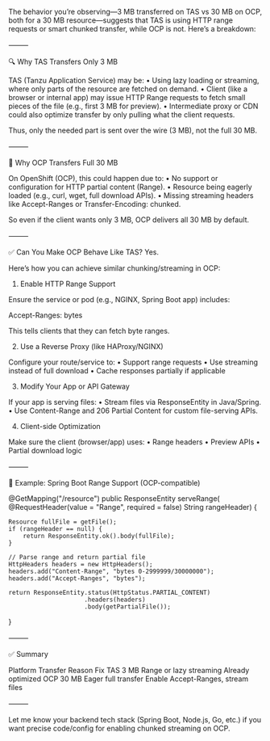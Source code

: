 The behavior you’re observing—3 MB transferred on TAS vs 30 MB on OCP, both for a 30 MB resource—suggests that TAS is using HTTP range requests or smart chunked transfer, while OCP is not. Here’s a breakdown:

⸻

🔍 Why TAS Transfers Only 3 MB

TAS (Tanzu Application Service) may be:
	•	Using lazy loading or streaming, where only parts of the resource are fetched on demand.
	•	Client (like a browser or internal app) may issue HTTP Range requests to fetch small pieces of the file (e.g., first 3 MB for preview).
	•	Intermediate proxy or CDN could also optimize transfer by only pulling what the client requests.

Thus, only the needed part is sent over the wire (3 MB), not the full 30 MB.

⸻

🚫 Why OCP Transfers Full 30 MB

On OpenShift (OCP), this could happen due to:
	•	No support or configuration for HTTP partial content (Range).
	•	Resource being eagerly loaded (e.g., curl, wget, full download APIs).
	•	Missing streaming headers like Accept-Ranges or Transfer-Encoding: chunked.

So even if the client wants only 3 MB, OCP delivers all 30 MB by default.

⸻

✅ Can You Make OCP Behave Like TAS? Yes.

Here’s how you can achieve similar chunking/streaming in OCP:

1. Enable HTTP Range Support

Ensure the service or pod (e.g., NGINX, Spring Boot app) includes:

Accept-Ranges: bytes

This tells clients that they can fetch byte ranges.

2. Use a Reverse Proxy (like HAProxy/NGINX)

Configure your route/service to:
	•	Support range requests
	•	Use streaming instead of full download
	•	Cache responses partially if applicable

3. Modify Your App or API Gateway

If your app is serving files:
	•	Stream files via ResponseEntity<InputStreamResource> in Java/Spring.
	•	Use Content-Range and 206 Partial Content for custom file-serving APIs.

4. Client-side Optimization

Make sure the client (browser/app) uses:
	•	Range headers
	•	Preview APIs
	•	Partial download logic

⸻

🔧 Example: Spring Boot Range Support (OCP-compatible)

@GetMapping("/resource")
public ResponseEntity<Resource> serveRange(
    @RequestHeader(value = "Range", required = false) String rangeHeader) {
    
    Resource fullFile = getFile();
    if (rangeHeader == null) {
        return ResponseEntity.ok().body(fullFile);
    }

    // Parse range and return partial file
    HttpHeaders headers = new HttpHeaders();
    headers.add("Content-Range", "bytes 0-2999999/30000000");
    headers.add("Accept-Ranges", "bytes");

    return ResponseEntity.status(HttpStatus.PARTIAL_CONTENT)
                         .headers(headers)
                         .body(getPartialFile());
}


⸻

✅ Summary

Platform	Transfer	Reason	Fix
TAS	3 MB	Range or lazy streaming	Already optimized
OCP	30 MB	Eager full transfer	Enable Accept-Ranges, stream files


⸻

Let me know your backend tech stack (Spring Boot, Node.js, Go, etc.) if you want precise code/config for enabling chunked streaming on OCP.